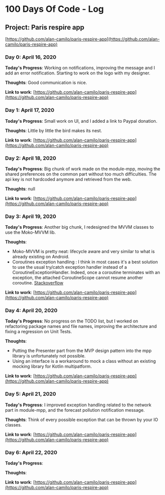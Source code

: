 # 100 Days Of Code - Log

## Project: Paris respire app 
[https://github.com/alan-camilo/paris-respire-app](https://github.com/alan-camilo/paris-respire-app)

### Day 0: April 16, 2020

**Today's Progress**: Working on notifications, improving the message and I add an error notification. Starting to work on the logo with my designer.

**Thoughts**: Good communication is nice.

**Link to work**: [https://github.com/alan-camilo/paris-respire-app](https://github.com/alan-camilo/paris-respire-app)

### Day 1: April 17, 2020

**Today's Progress**: Small work on UI, and I added a link to Paypal donation.

**Thoughts**: Little by little the bird makes its nest.

**Link to work**: [https://github.com/alan-camilo/paris-respire-app](https://github.com/alan-camilo/paris-respire-app)

### Day 2: April 18, 2020

**Today's Progress**: Big chunk of work made on the module-mpp, moving the shared preferences on the common part without too much difficulties. The api key is not hardcoded anymore and retrieved from the web.

**Thoughts**: null

**Link to work**: [https://github.com/alan-camilo/paris-respire-app](https://github.com/alan-camilo/paris-respire-app)

### Day 3: April 19, 2020

**Today's Progress**: Another big chunk, I redesigned the MVVM classes to use the Moko-MVVM lib.

**Thoughts**: 
- Moko-MVVM is pretty neat: lifecycle aware and very similar to what is already existing on Android.
- Coroutines exception handling : I think in most cases it's a best solution to use the usual try/catch exception handler instead of a CoroutineExceptionHandler. Indeed, once a coroutine terminates with an exception, the attached CoroutineScope cannot resume another coroutine. [Stackoverflow](https://stackoverflow.com/questions/41581548/kotlin-continue-coroutine-after-exception)

**Link to work**: [https://github.com/alan-camilo/paris-respire-app](https://github.com/alan-camilo/paris-respire-app)

### Day 4: April 20, 2020

**Today's Progress**: No progress on the TODO list, but I worked on refactoring package names and file names, improving the architecture and fixing a regression on Unit Tests.

**Thoughts**: 
- Putting the Presenter part from the MVP design pattern into the mpp library is unfortunately not possible.
- Using an interface is a workaround to mock a class without an existing mocking library for Kotlin multipatform.

**Link to work**: [https://github.com/alan-camilo/paris-respire-app](https://github.com/alan-camilo/paris-respire-app)

### Day 5: April 21, 2020

**Today's Progress**: I improved exception handling related to the network part in module-mpp, and the forecast pollution notification message.

**Thoughts**: Think of every possible exception that can be thrown by your IO classes.

**Link to work**: [https://github.com/alan-camilo/paris-respire-app](https://github.com/alan-camilo/paris-respire-app)

### Day 6: April 22, 2020

**Today's Progress**: 

**Thoughts**: 

**Link to work**: [https://github.com/alan-camilo/paris-respire-app](https://github.com/alan-camilo/paris-respire-app)
